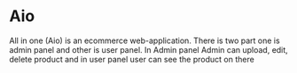 # Aio
All in one (Aio) is an ecommerce web-application. There is two part one is admin panel and other is user panel.
In Admin panel Admin can upload, edit, delete product and in user panel user can see the product on there
